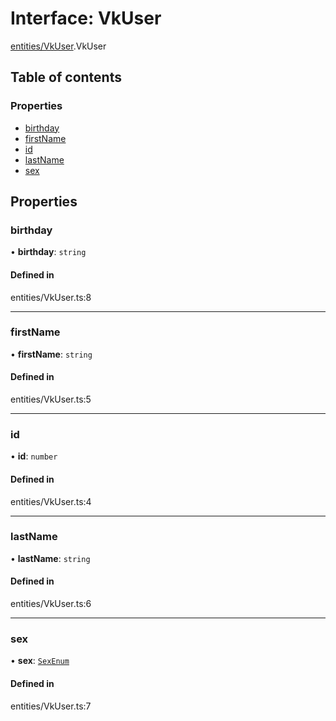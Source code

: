 # Interface: VkUser

[entities/VkUser](../wiki/entities.VkUser).VkUser

## Table of contents

### Properties

- [birthday](../wiki/entities.VkUser.VkUser#birthday)
- [firstName](../wiki/entities.VkUser.VkUser#firstname)
- [id](../wiki/entities.VkUser.VkUser#id)
- [lastName](../wiki/entities.VkUser.VkUser#lastname)
- [sex](../wiki/entities.VkUser.VkUser#sex)

## Properties

### birthday

• **birthday**: `string`

#### Defined in

entities/VkUser.ts:8

___

### firstName

• **firstName**: `string`

#### Defined in

entities/VkUser.ts:5

___

### id

• **id**: `number`

#### Defined in

entities/VkUser.ts:4

___

### lastName

• **lastName**: `string`

#### Defined in

entities/VkUser.ts:6

___

### sex

• **sex**: [`SexEnum`](../wiki/enums.SexEnum.SexEnum)

#### Defined in

entities/VkUser.ts:7
